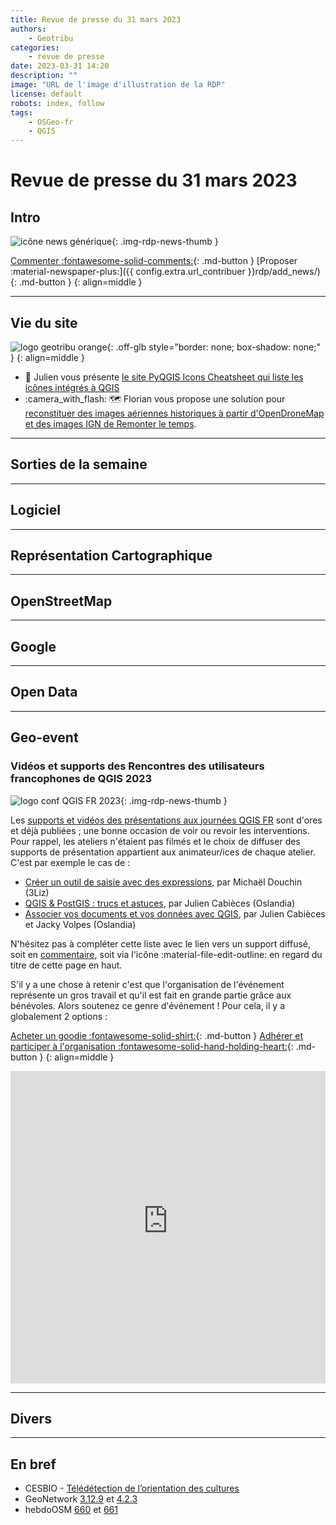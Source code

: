 ```yaml
---
title: Revue de presse du 31 mars 2023
authors:
    - Geotribu
categories:
    - revue de presse
date: 2023-03-31 14:20
description: ""
image: "URL de l'image d'illustration de la RDP"
license: default
robots: index, follow
tags:
    - OSGeo-fr
    - QGIS
---
```


# Revue de presse du 31 mars 2023

## Intro

![icône news générique](https://cdn.geotribu.fr/img/internal/icons-rdp-news/news.png "icône news générique"){: .img-rdp-news-thumb }

[Commenter :fontawesome-solid-comments:](#__comments){: .md-button }
[Proposer :material-newspaper-plus:]({{ config.extra.url_contribuer }}rdp/add_news/){: .md-button }
{: align=middle }

----

## Vie du site

![logo geotribu orange](https://cdn.geotribu.fr/img/internal/charte/geotribu_logo_rectangle_384x80.png "logo geotribu orange"){: .off-glb style="border: none; box-shadow: none;" }
{: align=middle }

- :book: Julien vous présente [le site PyQGIS Icons Cheatsheet qui liste les icônes intégrés à QGIS](/articles/2023/2023-03-24_pyqgis-icones-cheatsheet-automatisation/)
- :camera_with_flash: :world_map: Florian vous propose une solution pour [reconstituer des images aériennes historiques à partir d'OpenDroneMap et des images IGN de Remonter le temps](/articles/2023/2023-03-22_images_aeriennes_historiques/).

----

## Sorties de la semaine

----

## Logiciel

----

## Représentation Cartographique

----

## OpenStreetMap

----

## Google

----

## Open Data

----

## Geo-event

### Vidéos et supports des Rencontres des utilisateurs francophones de QGIS 2023

![logo conf QGIS FR 2023](https://cdn.geotribu.fr/img/external/salons_conferences/qgis_fr/qgis_journees_francophones_2023_logo.svg){: .img-rdp-news-thumb }

Les [supports et vidéos des présentations aux journées QGIS FR](https://conf.qgis.osgeo.fr/2023/03/24/retrouver_les_presentations_2023.html) sont d'ores et déjà publiées ; une bonne occasion de voir ou revoir les interventions. Pour rappel, les ateliers n'étaient pas filmés et le choix de diffuser des supports de présentation appartient aux animateur/ices de chaque atelier. C'est par exemple le cas de :

- [Créer un outil de saisie avec des expressions](https://docs.3liz.org/formation-qgis-expressions/tp_outil_saisie/), par Michaël Douchin (3Liz)
- [QGIS & PostGIS : trucs et astuces](https://troopa81.github.io/presentations/qgisuserfr_ws_postgis_qgis/ws_postgis_qgis.html), par Julien Cabièces (Oslandia)
- [Associer vos documents et vos données avec QGIS](https://troopa81.github.io/presentations/qgisuserfr_ws_qgisdocs/ws_qgisdocs.html#/), par Julien Cabièces et Jacky Volpes (Oslandia)

N'hésitez pas à compléter cette liste avec le lien vers un support diffusé, soit en [commentaire](#__comments), soit via l'icône :material-file-edit-outline: en regard du titre de cette page en haut.

S'il y a une chose à retenir c'est que l'organisation de l'événement représente un gros travail et qu'il est fait en grande partie grâce aux bénévoles. Alors soutenez ce genre d'événement ! Pour cela, il y a globalement 2 options :

[Acheter un goodie :fontawesome-solid-shirt:](https://conf.qgis.osgeo.fr/z55_qgis_shop.html#!/all){: .md-button }
[Adhérer et participer à l'organisation :fontawesome-solid-hand-holding-heart:](https://www.osgeo.fr/comment/adherer/){: .md-button }
{: align=middle }

<iframe width="100%" height="500" src="https://www.youtube-nocookie.com/embed/videoseries?list=PLAl6XWer3JnMVkGTqU2zRp_n3xIeaQt-1" title="YouTube video player" frameborder="0" allow="accelerometer; autoplay; clipboard-write; encrypted-media; gyroscope; picture-in-picture; web-share" allowfullscreen></iframe>

----

## Divers

----

## En bref

- CESBIO - [Télédétection de l’orientation des cultures](https://labo.obs-mip.fr/multitemp/teledetection-de-lorientation-des-cultures/)
- GeoNetwork [3.12.9](https://geonetwork-opensource.org/manuals/trunk/en/overview/change-log/version-3.12.9.html) et [4.2.3](https://geonetwork-opensource.org/manuals/4.0.x/en/overview/change-log/version-4.2.3.html)
- hebdoOSM [660](https://weeklyosm.eu/fr/archives/16378) et [661](https://weeklyosm.eu/fr/archives/16390)
